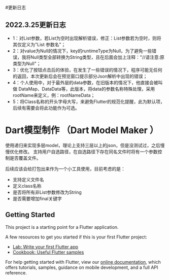 #更新日志

## 2022.3.25更新日志
- 1：对List参数，若List为空时出现解析错误，修正：List参数若为空时，则将其仅定义为"List 参数名"；
- 2：对value为Null的情况下，key的runtimeType为Null，为了避免一些错误，我将Null类型全部转换为String类型，且在后面会加上注释："//请注意:原类型为Null"；
- 3：优化了按钮点击后的体验，在发生了一些错误的情况下，程序可能无任何的返回，本次更新后会在预览窗口提示部分Json解析中出现的错误；
- 4：个人使用中，对于最外层的data参数，在旧版本的情况下，他直接会被叫做 DataMap、DataData等，此版本，将data的参数名称特殊处理，采用rootName来定义，例：rootNameData；
- 5：将Class名称的开头字母大写，来避免Flutter的规范化提醒，此为默认项，后续有需要会将此功能作为可选。

# Dart模型制作 （Dart Model Maker ）

使用递归来实现多层model，理论上支持三层以上的json，但是没测试过，之后慢慢优化修改。
支持用户自选路径，在自选路径下存在同名文件时将有一个参数控制是否覆盖文件。

后续应该会给打包出来作为一个小工具使用，目前考虑的是：
- 支持定义文件名
- 定义class名称
- 是否将所有非List参数修改为String
- 是否需要增加final关键字

## Getting Started

This project is a starting point for a Flutter application.

A few resources to get you started if this is your first Flutter project:

- [Lab: Write your first Flutter app](https://flutter.dev/docs/get-started/codelab)
- [Cookbook: Useful Flutter samples](https://flutter.dev/docs/cookbook)

For help getting started with Flutter, view our
[online documentation](https://flutter.dev/docs), which offers tutorials,
samples, guidance on mobile development, and a full API reference.

